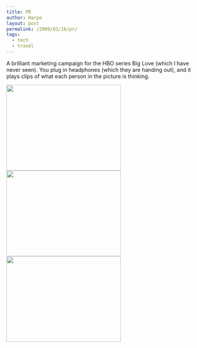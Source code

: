```yaml
---
title: PR
author: Harpo
layout: post
permalink: /2009/01/16/pr/
tags:
  - tech
  - travel
---
```

A brilliant marketing campaign for the HBO series Big Love (which I have never seen). You plug in headphones (which they are handing out), and it plays clips of what each person in the picture is thinking.

[<img src="http://harpojaeger.github.io/media/wp-content/uploads/2009/01/l-640-480-bcda7a95-276f-4344-b365-9f5a987e78ff.jpeg" alt="" width="300" height="225" class="alignnone size-full wp-image-364" />][1][<img src="http://harpojaeger.github.io/media/wp-content/uploads/2009/01/l-640-480-aab2cb0a-79dc-4cd8-a5c4-f6cf34e1308f.jpeg" alt="" width="300" height="225" class="alignnone size-full wp-image-364" />][2][<img src="http://harpojaeger.github.io/media/wp-content/uploads/2009/01/l-640-480-bd9d79a9-b128-40e1-927b-f5046788ad81.jpeg" alt="" width="300" height="225" class="alignnone size-full wp-image-364" />][3]

 [1]: http://harpojaeger.github.io/media/wp-content/uploads/2009/01/l-640-480-bcda7a95-276f-4344-b365-9f5a987e78ff.jpeg
 [2]: http://harpojaeger.github.io/media/wp-content/uploads/2009/01/l-640-480-aab2cb0a-79dc-4cd8-a5c4-f6cf34e1308f.jpeg
 [3]: http://harpojaeger.github.io/media/wp-content/uploads/2009/01/l-640-480-bd9d79a9-b128-40e1-927b-f5046788ad81.jpeg